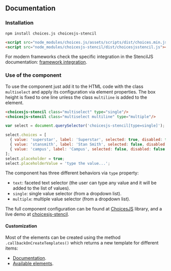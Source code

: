 ## Documentation

### Installation

```
npm install choices.js choicesjs-stencil
```

```html
<script src="node_modules/choices.js/assets/scripts/dist/choices.min.js"></script>
<script src="node_modules/choicesjs-stencil/dist/choicesjsstencil.js"></script>
```

For modern frameworks check the specific integration in the StencilJS documentation: [framework integration][framework-integration].

### Use of the component

To use the component just add it to the HTML code with the class `multiselect` and apply its configuration via element properties. The box height is fixed to one line unless the class `multiline` is added to the element.

```html
<choicesjs-stencil class="multiselect" type="single"/>
<choicesjs-stencil class="multiselect multiline" type="multiple"/>
```

```js
var select = document.querySelector('choicesjs-stencil[type=single]');

select.choices = [
  { value: 'superstar', label: 'Superstar', selected: true, disabled: false },
  { value: 'stansmith', label: 'Stan Smith', selected: false, disabled: false },
  { value: 'campus', label: 'Campus', selected: false, disabled: false }
];
select.placeholder = true;
select.placeholderValue = 'type the value...';
```

The component has three different behaviors via `type` property:

- `text`: faceted text selector (the user can type any value and it will be added to the list of values).
- `single`: single value selector (from a dropdown list).
- `multiple`: multiple value selector (from a dropdown list).

The full component configuration can be found at [ChoicesJS][choicesjs] library, and a live demo at [choicesjs-stencil][choicesjs-stencil].

#### Customization

Most of the elements can be created using the method `.callbackOnCreateTemplates()` which returns a new template for different items:

- [Documentation][choicesjs-templates].
- [Available elements][choicesjs-templates-elements].

[choicesjs]: https://github.com/jshjohnson/Choices
[choicesjs-stencil]: https://adidas.github.io/choicesjs-stencil/
[choicesjs-templates]: https://www.npmjs.com/package/choices.js#callbackoncreatetemplates
[choicesjs-templates-elements]: https://github.com/jshjohnson/Choices/blob/master/assets/scripts/src/choices.js#L2463-L2701
[framework-integration]: https://stenciljs.com/docs/overview/
[stenciljs]: https://stenciljs.com/
